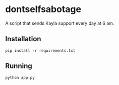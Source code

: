 # dontselfsabotage

A script that sends Kayla support every day at 6 am.

## Installation

```
pip install -r requirements.txt
```

## Running

```
python app.py
```
